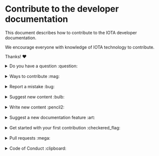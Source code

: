 # Contribute to the developer documentation

This document describes how to contribute to the IOTA developer documentation.

We encourage everyone with knowledge of IOTA technology to contribute.

Thanks! :heart:

<details>
<summary>Do you have a question :question:</summary>
<br>

If you have a general or technical question, you can use one of the following resources instead of submitting an issue:

- [**Discord:**](https://discord.iota.org/) For communicating with the developers and community members
- [**IOTA cafe:**](https://iota.cafe/) For discussing technical questions with the Research Department at the IOTA Foundation
- [**StackExchange:**](https://iota.stackexchange.com/) For asking technical questions
</details>

<br>

<details>
<summary>Ways to contribute :mag:</summary>
<br>

To contribute, you can:

- Report a mistake
- Suggest new content
- Write new content
- Suggest a new documentation feature
</details>

<br>

<details>
<summary>Report a mistake :bug:</summary>
<br>

This section guides you through reporting a typo or any type of mistake in the content. Following these guidelines helps maintainers and the community verify and and fix mistakes.

### Before reporting a mistake

Please check the following list:

- **Ensure the mistake has not already been reported** by searching on GitHub under [**Issues**](https://github.com/iotaledger/documentation/issues). If the mistake has already been reported **and the issue is still open**, add a comment to the existing issue instead of opening a new one.

**Note:** If you find a **Closed** issue that seems similar to what you're experiencing, open a new issue and include a link to the original issue in the body of your new one.

### Reporting a mistake

To report a mistake, [open a new issue](https://github.com/iotaledger/documentation/issues/new), and be sure to include as many details as possible, using the template.

If you also want to fix the mistake, submit a [pull request](#pull-requests) and reference the issue.
</details>
<br>

<details>
<summary>Suggest new content :bulb:</summary>
<br>

This section guides you through suggesting new content. Following these guidelines helps maintainers and the community collaborate to find the best possible way forward with your suggestion.

### Before suggesting new content

**Ensure the suggestion has not already been suggested** by searching on GitHub under [**Issues**](https://github.com/iotaledger/documentation/issues).

### Suggesting new content

To suggest new content, talk to the IOTA community and IOTA Foundation members in the #documentation-discussion channel on [Discord](https://discord.iota.org/).

If your suggestion is approved, the team will create an issue to include it.
</details>

<br>

<details>
<summary>Write new content :pencil2:</summary>
<br>

This section guides you through writing content for the documentation portal. Following these guidelines helps give your content the best chance of being approved and merged.

### Before writing

Make sure to discuss your idea in the #documentation-discussion channel on [Discord](https://discord.iota.org/).

Otherwise, your content may not be approved at all.

### Writing new content

To build a new feature, check out a new branch based on the `develop` branch, and be sure to consider the following:

- Choose an appropriate location for your content
- Choose a [template](../templates)
- Follow the [documentation style guide](STYLEGUIDE.md)

</details>

<br>

<details>
<summary>Suggest a new documentation feature :art:</summary>
<br>

To suggest new features for the documentation portal:

1. Go to the [`iotaledger/documentation-platform`](https://github.com/iotaledger/documentation-platform/issues) repository
2. If no existing issues address your suggestion, create a new issue and describe your feature idea
</details>

<br>

<details>
<summary>Get started with your first contribution :checkered_flag:</summary>
<br>

Our documentation is hosted on GitHub, which is a version control tool. To create new content, or suggest changes to existing content, you must use either Git or GitHub.

If you already have a GitHub account and Git is set up on your device, go straight to [Create a new branch](#create-a-new-branch).

1. [Create a new GitHub account](https://github.com/) if you don't already have one

2. [Set up Git](https://help.github.com/articles/set-up-git/)

3. Go to our [documentation repository](https://github.com/iotaledger/documentation.git) and click **Fork** at the top of the page

4. Copy your fork to your local machine by doing the following in a command-line interface. Replace the `$USERNAME` placeholder with your GitHub username

    ```bash
    git clone https://github.com/$USERNAME/documentation
    ```

5. Create a reference to our repository from your fork

    ```bash
    cd documentation
    git remote add upstream https://github.com/iotaledger/documentation.git
    git fetch upstream
    ```

Now, your `documentation` directory will contain all the documentation files.

To find an existing article, you can use the URL of the documentation portal as a reference. The path to the article comes after `docs`.

For example, to find the article about minimum weight magnitude, which has the following URL, you would look in the `getting-started/0.1/network` directory, and find the article called `minimum-weight-magnitude.md`:

```
https://docs.iota.org/docs/getting-started/0.1/network/minimum-weight-magnitude
```

### Create a new branch

Branches help us to review content by separating your contributions into categories.

The following types of contribution are appropriate for a new branch:

- A new article (a single markdown file)
- Grammar edits and spelling corrections, and any other suggestions for an existing article

1. Open a command-line interface

2. Do the following. Replace the `$BRANCH` placeholder with your own branch name

    ```bash
    git pull upstream develop:$BRANCH
    git push origin $BRANCH
    ```

3. To start working on your local copy of the branch, do the following:

    ```bash
    git checkout $BRANCH
    ```

Please follow our [style guide](STYLEGUIDE.md) when you write and edit articles.

### Validate your content

To make sure that you haven't introduced spelling errors or broken links, the next step is to validate your content.

1. [Install Node.js](https://nodejs.org/en/download/)

2. In the `documentation` directory, install the dependencies

    ```bash
    npm install
    ```

3. Run the `buildProjects` script

    ```bash
    node buildProjects
    ```

This script will do the following:

- Print errors to the console
- Create a `projects-summary.log` file, which shows the structure of the content and also highlights the errors
- Create a spelling-summary.md file, which contains any possible spelling mistakes and suggestions

To enhance the [Hunspell](https://en.wikipedia.org/wiki/Hunspell) spell checker, you can add words to the dictionary.json file, which supports regular expressions. For example:

```json
{
    "global": [
        "(P|p)ermission(less|ed)"
    ]
}
```

If you made changes to a single directory, you can validate it alone by adding its name to the end of the `node buildProjects` command. For example, to validate only the content in the `getting-started` directory, you'd do the following:

```shell
node buildProjects getting-started
```

### Push your content to our GitHub repository

After writing or editing content and validating it, the next step is to push it to our repository.

1. Add your changes

    ```bash
    git add .
    ```
    
    :::info:
    You may be asked to set your account's default identity.
    :::
  
    ```bash
    Please tell me who you are
    Run 
    git config --global user.email "you@example.com"
    git config --global user.name "Your Name"
    ```
    
2. Commit your changes

    ```bash
    git commit -m "<Describe the changes you made>"
    ```

    :::info:
    Make any additional changes to the same files in subsequent commits as you work. Not all changes need to be in the same commit.
    :::

3. Push your changes

    ```bash
    git push origin <your branch name>
    ```
    
4. In GitHub, go to the repository that you forked from `iotaledger/documentation`, and click **Pull Request** at the top of the page

5. Make sure that the base branch is `iotaledger/documentation@develop` and the head branch is `$USERNAME/documentation@$BRANCHNAME`

6. Click **Update Commit Range** or **Compare & pull request**

7. Give your pull request a title, and describe all the changes you're making

8. Click **Submit**

Thank you :tada: We will now process your pull request. If there are any edits to make, we will ask you in the comments of the pull request you created. 

You can continue pushing new changes like you did before. Any updates will appear in the pending pull request.
</details>

<br>

<details>
<summary>Pull requests :mega:</summary>
<br>

This section guides you through submitting a pull request (PR). Following these guidelines helps give your PR the best chance of being approved and merged.

### Before submitting a pull request

When creating a pull request, please follow these steps to have your contribution considered by the maintainers:

- A pull request should have exactly one concern (for example one feature or one bug). If a PR address more than one concern, it should be split into two or more PRs.

- A pull request can be merged only if it references an open issue

    **Note:** Minor changes such as fixing a typo can but do not need an open issue.

- All code should be well tested

### Submitting a pull request

The following is a typical workflow for submitting a new pull request:

1. Fork this repository
2. Create a new branch based on your fork
3. Commit changes and push them to your fork
4. Create a pull request against the `develop` branch

If all [status checks](https://help.github.com/articles/about-status-checks/) pass, and the maintainer approves the PR, it will be merged.

**Note:** Reviewers may ask you to complete additional work, tests, or other changes before your pull request can be approved and merged.
</details>

<br>

<details>
<summary>Code of Conduct :clipboard:</summary>
<br>

This project and everyone participating in it is governed by the [IOTA Code of Conduct](https://www.iota.org/contact-us/community-support).
